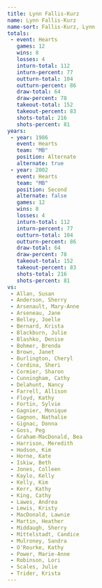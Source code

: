 ```yaml
---
title: Lynn Fallis-Kurz
name: Lynn Fallis-Kurz
name-sort: Fallis-Kurz, Lynn
totals:
 - event: Hearts
   games: 12
   wins: 8
   losses: 4
   inturn-total: 112
   inturn-percent: 77
   outturn-total: 104
   outturn-percent: 86
   draw-total: 64
   draw-percent: 78
   takeout-total: 152
   takeout-percent: 83
   shots-total: 216
   shots-percent: 81
years:
 - year: 1986
   event: Hearts
   team: "MB"
   position: Alternate
   alternate: true
 - year: 2002
   event: Hearts
   team: "MB"
   position: Second
   alternate: false
   games: 12
   wins: 8
   losses: 4
   inturn-total: 112
   inturn-percent: 77
   outturn-total: 104
   outturn-percent: 86
   draw-total: 64
   draw-percent: 78
   takeout-total: 152
   takeout-percent: 83
   shots-total: 216
   shots-percent: 81
vs:
 - Allan, Susan
 - Anderson, Sherry
 - Arsenault, Mary-Anne
 - Arseneau, Jane
 - Belley, Joelle
 - Bernard, Krista
 - Blackburn, Julie
 - Blashko, Denise
 - Bohmer, Brenda
 - Brown, Janet
 - Burlington, Cheryl
 - Cordina, Sheri
 - Cormier, Sharon
 - Cunningham, Cathy
 - Delahunt, Nancy
 - Farrell, Allison
 - Floyd, Kathy
 - Fortin, Sylvie
 - Gagnier, Monique
 - Gagnon, Nathalie
 - Gignac, Donna
 - Goss, Peg
 - Graham-MacDonald, Bea
 - Harrison, Meredith
 - Hodson, Kim
 - Horne, Kate
 - Iskiw, Beth
 - Jones, Colleen
 - Kaylo, Kelly
 - Kelly, Kim
 - Kerr, Kathy
 - King, Cathy
 - Lawes, Andrea
 - Lewis, Kristy
 - MacDonald, Lawnie
 - Martin, Heather
 - Middaugh, Sherry
 - Mittelstadt, Candice
 - Mulroney, Sandra
 - O'Rourke, Kathy
 - Power, Marie-Anne
 - Robinson, Lori
 - Scales, Julie
 - Trider, Krista
---
```

